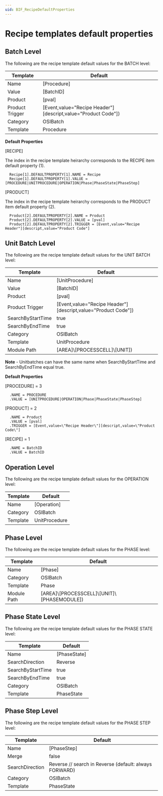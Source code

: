 ```yaml
---
uid: BIF_RecipeDefaultProperties
---
```


# Recipe templates default properties

<!-- Topic requires customization for specific interface -->

## Batch Level
The following are the recipe template default values for the BATCH level:

| Template | Default
| ----- | ----- |
| Name | [Procedure] 
| Value | [BatchID]
| Product | [pval] |
| Product Trigger | [Event,value=\"Recipe Header\"][descript,value=\"Product Code\"]) |
| Category | OSIBatch |
| Template | Procedure |

**Default Properties**

[RECIPE]

The index in the recipe template heirarchy corresponds to the RECIPE item default property (1).

      Recipe[1].DEFAULTPROPERTY[1].NAME = Recipe
      Recipe[1].DEFAULTPROPERTY[1].VALUE = [PROCEDURE|UNITPROCEDURE|OPERATION|Phase|PhaseState|PhaseStep]

[PRODUCT]

The index in the recipe template heirarchy corresponds to the PRODUCT item default property (2).

      Product[2].DEFAULTPROPERTY[2].NAME = Product
      Product[2].DEFAULTPROPERTY[2].VALUE = [pval]
      Product[2].DEFAULTPROPERTY[2].TRIGGER = [Event,value="Recipe Header"][descript,value="Product Code"]

## Unit Batch Level
The following are the recipe template default values for the UNIT BATCH level:

| Template | Default
| ----- | ----- |
| Name | [UnitProcedure] 
| Value | [BatchID]
| Product | [pval] |
| Product Trigger | [Event,value=\"Recipe Header\"][descript,value=\"Product Code\"]) |
| SearchByStartTime | true |
| SearchByEndTime | true |
| Category | OSIBatch |
| Template | UnitProcedure |
| Module Path | [AREA]\\[PROCESSCELL]\\[UNIT])

**Note** - Unitbatches can have the same name when SearchByStartTime and SearchByEndTime equal true.

**Default Properties**

[PROCEDURE] = 3

      .NAME = PROCEDURE
      .VALUE = [UNITPROCEDURE|OPERATION|Phase|PhaseState|PhaseStep]

[PRODUCT] = 2

      .NAME = Product
      .VALUE = [pval]
      .TRIGGER = [Event,value=\"Recipe Header\"][descript,value=\"Product Code\"]

[RECIPE] = 1

      .NAME = BatchID
      .VALUE = BatchID

## Operation Level
The following are the recipe template default values for the OPERATION level:

| Template | Default
| ----- | ----- |
| Name | [Operation] 
| Category | OSIBatch |
| Template | UnitProcedure |

## Phase Level
The following are the recipe template default values for the PHASE level:

| Template | Default
| ----- | ----- |
| Name | [Phase] 
| Category | OSIBatch |
| Template | Phase |
| Module Path | [AREA]\\[PROCESSCELL]\\[UNIT]\\[PHASEMODULE])

## Phase State Level
The following are the recipe template default values for the PHASE STATE level:

| Template | Default
| ----- | ----- |
| Name | [PhaseState] 
| SearchDirection | Reverse |
| SearchByStartTime | true | 
| SearchByEndTime | true |
| Category | OSIBatch |
| Template | PhaseState |

## Phase Step Level
The following are the recipe template default values for the PHASE STEP level:

| Template | Default
| ----- | ----- |
| Name | [PhaseStep] |
| Merge | false |
| SearchDirection | Reverse // search in Reverse (default: always FORWARD) |
| Category | OSIBatch |
| Template | PhaseState |
